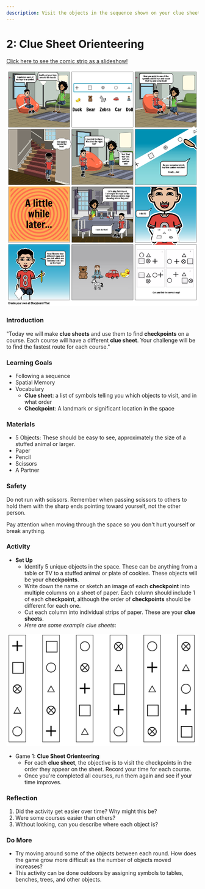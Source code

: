 ```yaml
---
description: Visit the objects in the sequence shown on your clue sheet
---
```


# 2: Clue Sheet Orienteering

[Click here to see the comic strip as a slideshow!](https://docs.google.com/presentation/d/e/2PACX-1vSg2J6F1fb_mSv351Nf_XgLt_oPwuyEVGxCbGUVosA7SWHfovAdnlBZkgzRgpMkEA/pub?start=false&loop=false&delayms=3000)

![](../.gitbook/assets/lesson-2--features-and-symbols-highres%20%281%29.png)

### **Introduction**

"Today we will make **clue sheets** and use them to find **checkpoints** on a course. Each course will have a different **clue sheet**. Your challenge will be to find the fastest route for each course."

### **Learning Goals**

* Following a sequence
* Spatial Memory
* Vocabulary
  * **Clue sheet**: a list of symbols telling you which objects to visit, and in what order
  * **Checkpoint**: A landmark or significant location in the space

### **Materials**

* 5 Objects: These should be easy to see, approximately the size of a stuffed animal or larger.
* Paper
* Pencil
* Scissors
* A Partner

### Safety

Do not run with scissors. Remember when passing scissors to others to hold them with the sharp ends pointing toward yourself, not the other person.

Pay attention when moving through the space so you don't hurt yourself or break anything.

### Activity

* **Set Up**
  * Identify 5 unique objects in the space. These can be anything from a table or TV to a stuffed animal or plate of cookies. These objects will be your **checkpoints**.
  * Write down the name or sketch an image of each **checkpoint** into multiple columns on a sheet of paper. Each column should include 1 of each **checkpoint**, although the order of **checkpoints** should be different for each one.
  * Cut each column into individual strips of paper. These are your **clue sheets**.
  * _Here are some example clue sheets_:

![Six clue sheets, with five objects each](../.gitbook/assets/image%20%282%29.png)

* Game 1: **Clue Sheet Orienteering**
  * For each **clue sheet**, the objective is to visit the checkpoints in the order they appear on the sheet. Record your time for each course.
  * Once you're completed all courses, run them again and see if your time improves.

### Reflection

1. Did the activity get easier over time? Why might this be?
2. Were some courses easier than others?
3. Without looking, can you describe where each object is?

### Do More

* Try moving around some of the objects between each round. How does the game grow more difficult as the number of objects moved increases?
* This activity can be done outdoors by assigning symbols to tables, benches, trees, and other objects. 

